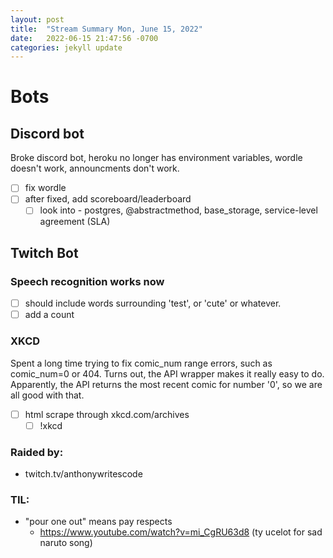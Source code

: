 ```yaml
---
layout: post
title:  "Stream Summary Mon, June 15, 2022"
date:   2022-06-15 21:47:56 -0700
categories: jekyll update
---
```

# Bots
## Discord bot
Broke discord bot, heroku no longer has environment variables, wordle doesn't work, announcments don't work.
- [ ] fix wordle
- [ ] after fixed, add scoreboard/leaderboard
  - [ ] look into 
        - postgres, @abstractmethod, base_storage, service-level agreement (SLA)

## Twitch Bot

### Speech recognition works now
- [ ] should include words surrounding 'test', or 'cute' or whatever.
- [ ] add a count

### XKCD
Spent a long time trying to fix comic_num range errors, such as comic_num=0 or 404. Turns out, the API wrapper makes it really easy to do. 
Apparently, the API returns the most recent comic for number '0', so we are all good with that.
- [ ] html scrape through xkcd.com/archives 
  - [ ] !xkcd

### Raided by:
- twitch.tv/anthonywritescode

### TIL:
- "pour one out" means pay respects
  - https://www.youtube.com/watch?v=mi_CgRU63d8 (ty ucelot for sad naruto song)